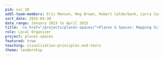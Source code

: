 ```yaml
---
pid: svc_10
addl-team-members: Eric Monson, Meg Brown, Robert Calderbank, Larry Carin, Scott Huettel, Victoria Szabo, Julia Trimmer, along with additional support from Duke Libraries staff
sort_date: 2015-04-30
date_range: January 2015 to April 2015
title: '<a href="/projects/places-spaces/">Places & Spaces: Mapping Science exhibit</a>'
role: Local Organizer
project: places-spaces
featured: true
teaching: visualization-principles-and-tools
theme: leadership
---
```


